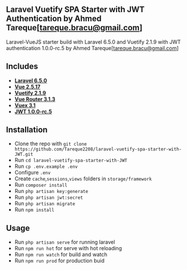 ## Laravel Vuetify SPA Starter with JWT Authentication by Ahmed Tareque[tareque.bracu@gmail.com]

Laravel-VueJS starter build with Laravel 6.5.0 and Vuetify 2.1.9 with JWT authentication 1.0.0-rc.5 by Ahmed Tareque[tareque.bracu@gmail.com]

## Includes

- **[Laravel 6.5.0](https://laravel.com/docs/6.x)**
- **[Vue 2.5.17](https://vuejs.org/)**
- **[Vuetify 2.1.9](https://vuetifyjs.com/en/getting-started/quick-start)**
- **[Vue Router 3.1.3](https://router.vuejs.org/)**
- **[Vuex 3.1](https://vuex.vuejs.org/)**
- **[JWT 1.0.0-rc.5](https://github.com/tymondesigns/jwt-auth)**

## Installation

<ul>
<li>Clone the repo with <code>git clone https://github.com/Tareque2208/laravel-vuetify-spa-starter-with-JWT.git</code></li>
<li>Run <code>cd laravel-vuetify-spa-starter-with-JWT</code></li>
<li>Run <code>cp .env.example .env</code></li>
<li>Configure <code>.env</code></li>
<li>Create <code>cache</code>,<code>sessions</code>,<code>views</code> folders in <code>storage/framework</code></li>
<li>Run <code>composer install</code></li>
<li>Run <code>php artisan key:generate</code></li>
<li>Run <code>php artisan jwt:secret</code></li>
<li>Run <code>php artisan migrate</code></li>
<li>Run <code>npm install</code></li>
</ul>

## Usage

<ul>
<li>Run <code>php artisan serve</code> for running laravel</li>
<li>Run <code>npm run hot</code> for serve with hot reloading</li>
<li>Run <code>npm run watch</code> for build and watch</li>
<li>Run <code>npm run prod</code> for production buid</li>
</ul>
